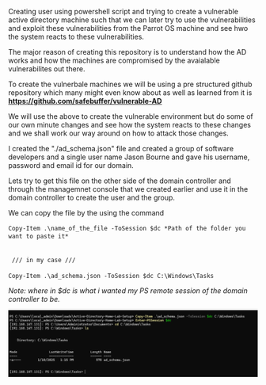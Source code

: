 Creating user using powershell script and trying to create a vulnerable active directory machine such that we can later try to use the vulnerabilities and exploit these vulnerabilities from the Parrot OS machine and see hwo the system reacts to these vulnerabilities. 

The major reason of creating this repository is to understand how the AD works and how the machines are compromised by the avaialable vulnerabilites out there. 

To create the vulnerbale machines we will be using a pre structured github repository which many might even know about as well as learned from it is **https://github.com/safebuffer/vulnerable-AD**

We will use the above to create the vulnerable environment but do some of our own minute changes and see how the system reacts to these changes and we shall work our way around on how to attack those changes.


I created the "./ad_schema.json" file and created a group of software developers and a single user name Jason Bourne and gave his username, password and email id for our domain. 

Lets try to get this file on the other side of the domain controller and through the managemnet console that we created earlier and use it in the domain controller to create the user and the group.

We can copy the file by the using the command 

```shell
Copy-Item .\name_of_the_file -ToSession $dc *Path of the folder you want to paste it*
 
 
 /// in my case ///

Copy-Item .\ad_schema.json -ToSession $dc C:\Windows\Tasks

```
*Note: where in $dc is what i wanted my PS remote session of the domain controller to be.*

![Copying the json file](./media/useradding.png)


